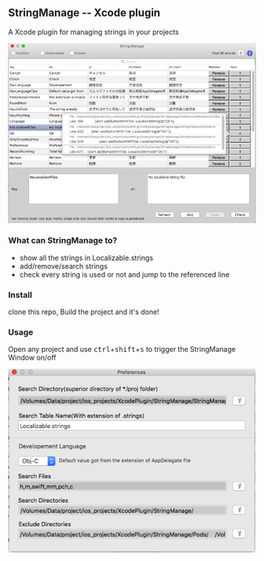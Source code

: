 ## StringManage -- Xcode plugin

A Xcode plugin for managing strings in your projects

![image](screenshots/1.png)

### What can StringManage to?

- show all the strings in Localizable.strings
- add/remove/search strings
- check every string is used or not and jump to the referenced line

### Install
clone this repo, Build the project and it's done!

### Usage

Open any project and use <kbd>ctrl</kbd>+<kbd>shift</kbd>+<kbd>s</kbd> to trigger the StringManage Window on/off

![image](screenshots/2.png)



